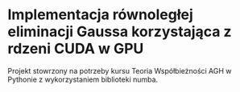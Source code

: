 # Implementacja równoległej eliminacji Gaussa korzystająca z rdzeni CUDA w GPU

Projekt stowrzony na potrzeby kursu Teoria Współbieżności AGH w Pythonie z wykorzystaniem biblioteki numba. 
